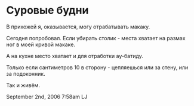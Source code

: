 # Суровые будни

В прихожей я, оказывается, могу отрабатывать макаку.

Сегодня попробовал. Если убирать столик - места хватает на размах ног в
моей кривой макаке.

А на кухне место хватает и для отработки ау-батиду.

Только если сантиметров 10 в сторону - цепляешься или за стену, или за
подоконник.

Так и живём.

<span id="timestamp"> September 2nd, 2006 7:58am </span> <span
class="tag">LJ</span>
